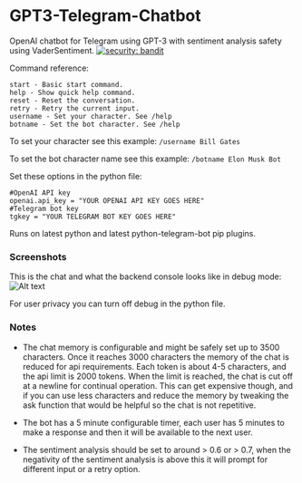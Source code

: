 # GPT3-Telegram-Chatbot
OpenAI chatbot for Telegram using GPT-3 with sentiment analysis safety using VaderSentiment.
[![security: bandit](https://img.shields.io/badge/security-bandit-yellow.svg)](https://github.com/PyCQA/bandit)

Command reference:

```
start - Basic start command.
help - Show quick help command.
reset - Reset the conversation.
retry - Retry the current input.
username - Set your character. See /help
botname - Set the bot character. See /help 
```

To set your character see this example:
```/username Bill Gates```

To set the bot character name see this example:
```/botname Elon Musk Bot```


Set these options in the python file:
```
#OpenAI API key
openai.api_key = "YOUR OPENAI API KEY GOES HERE"
#Telegram bot key
tgkey = "YOUR TELEGRAM BOT KEY GOES HERE"
```

Runs on latest python and latest python-telegram-bot pip plugins.


### Screenshots
This is the chat and what the backend console looks like in debug mode:
![Alt text](https://i.imgur.com/TAIozL3.jpg "Normal Operating Mode and Backend")

For user privacy you can turn off debug in the python file.

### Notes
- The chat memory is configurable and might be safely set up to 3500 characters. Once it reaches 3000 characters the memory of the chat is reduced for api requirements. Each token is about 4-5 characters, and the api limit is 2000 tokens. When the limit is reached, the chat is cut off at a newline for continual operation. This can get expensive though, and if you can use less characters and reduce the memory by tweaking the ask function that would be helpful so the chat is not repetitive.

- The bot has a 5 minute configurable timer, each user has 5 minutes to make a response and then it will be available to the next user.
- The sentiment analysis should be set to around > 0.6 or > 0.7, when the negativity of the sentiment analysis is above this it will prompt for different input or a retry option.
